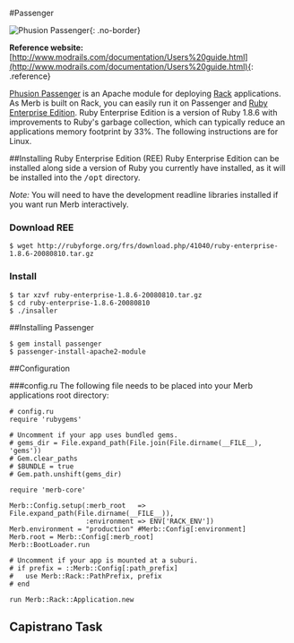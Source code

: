 #Passenger

![Phusion Passenger](/images/phusion_banner.png){: .no-border}

**Reference website:** [http://www.modrails.com/documentation/Users%20guide.html](http://www.modrails.com/documentation/Users%20guide.html){: .reference}


[Phusion Passenger](http://www.modrails.com/) is an Apache module for deploying [Rack](http://rack.rubyforge.org/) applications. As Merb is built on Rack, you can easily run it on Passenger and [Ruby Enterprise Edition](http://www.rubyenterpriseedition.com/). Ruby Enterprise Edition is a version of Ruby 1.8.6 with improvements to Ruby's garbage collection, which can typically reduce an applications memory footprint by 33%. The following instructions are for Linux.

##Installing Ruby Enterprise Edition (REE)
Ruby Enterprise Edition can be installed along side a version of Ruby you currently have installed, as it will be installed into the <tt>/opt</tt> directory.

*Note:* You will need to have the development readline libraries installed if you want run Merb interactively.
### Download REE

    $ wget http://rubyforge.org/frs/download.php/41040/ruby-enterprise-1.8.6-20080810.tar.gz

### Install

    $ tar xzvf ruby-enterprise-1.8.6-20080810.tar.gz
    $ cd ruby-enterprise-1.8.6-20080810
    $ ./insaller


##Installing Passenger

    $ gem install passenger
    $ passenger-install-apache2-module

##Configuration

###config.ru
The following file needs to be placed into your Merb applications root directory:

    # config.ru
    require 'rubygems'

    # Uncomment if your app uses bundled gems.
    # gems_dir = File.expand_path(File.join(File.dirname(__FILE__), 'gems'))
    # Gem.clear_paths
    # $BUNDLE = true
    # Gem.path.unshift(gems_dir)

    require 'merb-core'

    Merb::Config.setup(:merb_root   => File.expand_path(File.dirname(__FILE__)),
                       :environment => ENV['RACK_ENV'])
    Merb.environment = "production" #Merb::Config[:environment]
    Merb.root = Merb::Config[:merb_root]
    Merb::BootLoader.run

    # Uncomment if your app is mounted at a suburi.
    # if prefix = ::Merb::Config[:path_prefix]
    #   use Merb::Rack::PathPrefix, prefix
    # end

    run Merb::Rack::Application.new

## Capistrano Task

